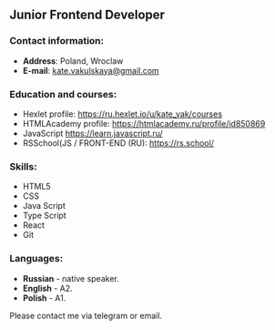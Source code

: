 ## Junior Frontend Developer
### Contact information:
* **Address**: Poland, Wroclaw
* **E-mail**: kate.vakulskaya@gmail.com

### Education and courses:
* Hexlet profile: https://ru.hexlet.io/u/kate_vak/courses
* HTMLAcademy profile: https://htmlacademy.ru/profile/id850869
* JavaScript https://learn.javascript.ru/
* RSSchool(JS / FRONT-END (RU): https://rs.school/

### Skills:
* HTML5
* CSS
* Java Script
* Type Script
* React
* Git

### Languages:
* **Russian** - native speaker.
* **English** - A2.
* **Polish** - A1.

Please contact me via telegram or email.
<!--
**kate-js/kate-js** is a ✨ _special_ ✨ repository because its `README.md` (this file) appears on your GitHub profile.

Here are some ideas to get you started:

- 🔭 I’m currently working on ...
- 🌱 I’m currently learning ...
- 👯 I’m looking to collaborate on ...
- 🤔 I’m looking for help with ...
- 💬 Ask me about ...
- 📫 How to reach me: ...
- 😄 Pronouns: ...
- ⚡ Fun fact: ...
-->
